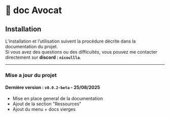 # 📑 doc Avocat

## Installation

L’installation et l’utilisation suivent la procédure décrite dans la documentation du projet.  
Si vous avez des questions ou des difficultés, vous pouvez me contacter directement sur **discord : `nicoullla`**.

---
### Mise a jour du projet
#### Dernière version : `v0.0.2-beta` - 25/08/2025

- Mise en place general de la documentation
- Ajout de la section "Ressources"
- Ajout du menu + docs vierges